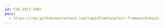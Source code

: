 ```yaml
---
id: CVE-2011-5001
pocs:
  - https://raw.githubusercontent.com/rapid7/metasploit-framework/master/modules/exploits/windows/misc/trendmicro_cmdprocessor_addtask.rb
---
```


